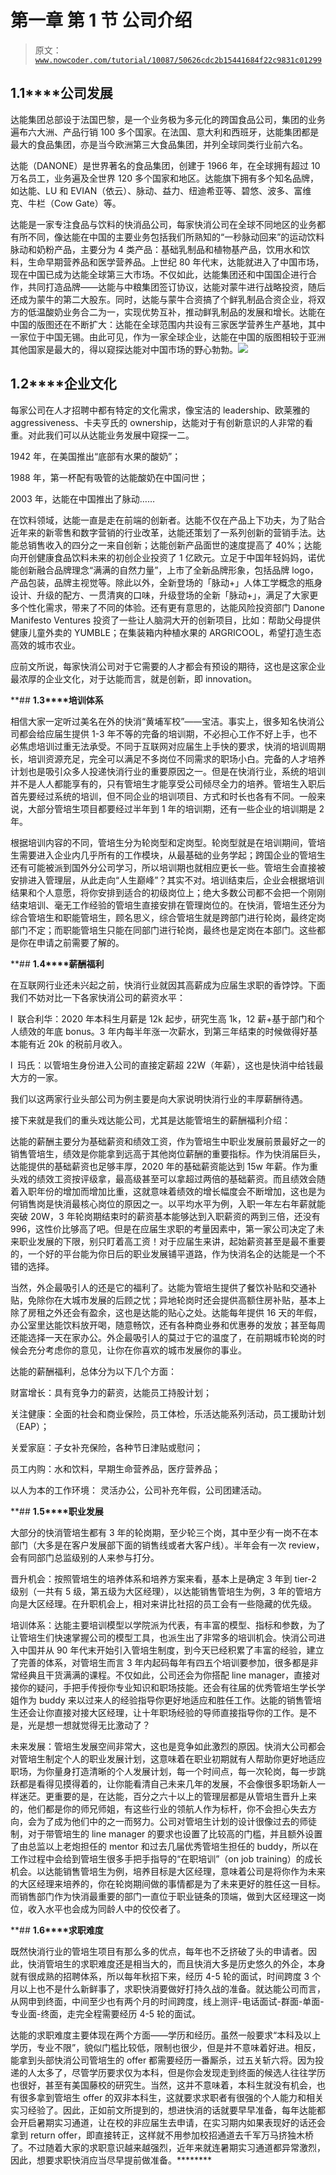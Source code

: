 # 第一章 第 1 节 公司介绍

> 原文：[`www.nowcoder.com/tutorial/10087/50626cdc2b15441684f22c9831c01299`](https://www.nowcoder.com/tutorial/10087/50626cdc2b15441684f22c9831c01299)

## **1.1****公司发展**

达能集团总部设于法国巴黎，是一个业务极为多元化的跨国食品公司，集团的业务遍布六大洲、产品行销 100 多个国家。在法国、意大利和西班牙，达能集团都是最大的食品集团，亦是当今欧洲第三大食品集团，并列全球同类行业前六名。

达能（DANONE）是世界著名的食品集团，创建于 1966 年，在全球拥有超过 10 万名员工，业务遍及全世界 120 多个国家和地区。达能旗下拥有多个知名品牌，如达能、LU 和 EVIAN（依云）、脉动、益力、纽迪希亚等、碧悠、波多、富维克、牛栏（Cow Gate）等。

达能是一家专注食品与饮料的快消品公司，每家快消公司在全球不同地区的业务都有所不同，像达能在中国的主要业务包括我们所熟知的“一秒脉动回来”的运动饮料脉动和奶粉产品，主要分为 4 类产品：基础乳制品和植物基产品，饮用水和饮料，生命早期营养品和医学营养品。上世纪 80 年代末，达能就进入了中国市场，现在中国已成为达能全球第三大市场。不仅如此，达能集团还和中国国企进行合作，共同打造品牌——达能与中粮集团签订协议，达能对蒙牛进行战略投资，随后还成为蒙牛的第二大股东。同时，达能与蒙牛合资搞了个鲜乳制品合资企业，将双方的低温酸奶业务合二为一，实现优势互补，推动鲜乳制品的发展和增长。达能在中国的版图还在不断扩大：达能在全球范围内共设有三家医学营养生产基地，其中一家位于中国无锡。由此可见，作为一家全球企业，达能在中国的版图相较于亚洲其他国家是最大的，得以窥探达能对中国市场的野心勃勃。![](img/f33b04c347296f856a1ac96ba9f0f799.png)

## **1.2****企业文化**

每家公司在人才招聘中都有特定的文化需求，像宝洁的 leadership、欧莱雅的 aggressiveness、卡夫亨氏的 ownership，达能对于有创新意识的人非常的看重。对此我们可以从达能业务发展中窥探一二。

1942 年，在美国推出“底部有水果的酸奶”；

1988 年，第一杯配有吸管的达能酸奶在中国问世；

2003 年，达能在中国推出了脉动……

在饮料领域，达能一直是走在前端的创新者。达能不仅在产品上下功夫，为了贴合近年来的新零售和数字营销的行业改革，达能还策划了一系列创新的营销手法。达能总销售收入的四分之一来自创新；达能创新产品面世的速度提高了 40%；达能向开创健康食品饮料未来的初创企业投资了 1 亿欧元。立足于中国年轻妈妈，诺优能创新融合品牌理念“满满的自然力量”，上市了全新品牌形象，包括品牌 logo，产品包装，品牌主视觉等。除此以外，全新登场的「脉动+」人体工学概念的瓶身设计、升级的配方、一贯清爽的口味，升级登场的全新「脉动+」，满足了大家更多个性化需求，带来了不同的体验。还有更有意思的，达能风险投资部门 Danone Manifesto Ventures 投资了一些让人脑洞大开的创新项目，比如：帮助父母提供健康儿童外卖的 YUMBLE；在集装箱内种植水果的 ARGRICOOL，希望打造生态高效的城市农业。

应前文所说，每家快消公司对于它需要的人才都会有预设的期待，这也是这家企业最浓厚的企业文化，对于达能而言，就是创新，即 innovation。

 **## **1.3****培训体系**

相信大家一定听过美名在外的快消“黄埔军校”——宝洁。事实上，很多知名快消公司都会给应届生提供 1-3 年不等的完备的培训期，不必担心工作不好上手，也不必焦虑培训过重无法承受。不同于互联网对应届生上手快的要求，快消的培训周期长，培训资源充足，完全可以满足不多岗位不同需求的职场小白。完备的人才培养计划也是吸引众多人投递快消行业的重要原因之一。但是在快消行业，系统的培训并不是人人都能享有的，只有管培生才能享受公司倾尽全力的培养。管培生入职后首先要经过系统的培训，但不同企业的培训项目、方式和时长也各有不同。一般来说，大部分管培生项目都要经过半年到 1 年的培训期，还有一些企业的培训期是 2 年。

根据培训内容的不同，管培生分为轮岗型和定岗型。轮岗型就是在培训期间，管培生需要进入企业内几乎所有的工作模块，从最基础的业务学起；跨国企业的管培生还有可能被派到国外分公司学习，所以培训期也就相应更长一些。管培生会直接被安排进入管理层，从此走向“人生巅峰”？其实不对。培训结束后，企业会根据培训结果和个人意愿，将你安排到适合的初级岗位上；绝大多数公司都不会把一个刚刚结束培训、毫无工作经验的管培生直接安排在管理岗位的。在快消，管培生还分为综合管培生和职能管培生，顾名思义，综合管培生就是跨部门进行轮岗，最终定岗部门不定；而职能管培生只能在同部门进行轮岗，最终也是定岗在本部门。这些都是你在申请之前需要了解的。

 **## **1.4****薪酬福利**

在互联网行业还未兴起之前，快消行业就因其高薪成为应届生求职的香饽饽。下面我们不妨对比一下各家快消公司的薪资水平：

l  联合利华：2020 年本科生月薪是 12k 起步，研究生高 1k，12 薪+基于部门和个人绩效的年底 bonus。3 年内每半年涨一次薪水，到第三年结束的时候做得好基本能有近 20k 的税前月收入。

l  玛氏：以管培生身份进入公司的直接定薪超 22W（年薪），这也是快消中给钱最大方的一家。

我们以这两家行业头部公司为例主要是向大家说明快消行业的丰厚薪酬待遇。

接下来就是我们的重头戏达能公司，尤其是达能管培生的薪酬福利介绍：

达能的薪酬主要分为基础薪资和绩效工资，作为管培生中职业发展前景最好之一的销售管培生，绩效是你能拿到远高于其他岗位薪酬的重要指标。作为快消届巨头，达能提供的基础薪资也足够丰厚，2020 年的基础薪资能达到 15w 年薪。作为重头戏的绩效工资按评级拿，最高级甚至可以拿超过两倍的基础薪资。而且绩效会随着入职年份的增加而增加比重，这就意味着绩效的增长幅度会不断增加，这也是为何销售岗是快消最核心岗位的原因之一。以平均水平为例，入职一年左右年薪就能突破 20W，3 年轮岗期结束时的薪资基本能够达到入职薪资的两到三倍，还没有 996，这性价比够高了吧。但是在应届生求职的考量因素中，第一家公司决定了未来职业发展的下限，别只盯着高工资！对于应届生来讲，起始薪资甚至是最不重要的，一个好的平台能为你日后的职业发展铺平道路，作为快消名企的达能是一个不错的选择。

当然，外企最吸引人的还是它的福利了。达能为管培生提供了餐饮补贴和交通补贴，免除你在大城市发展的后顾之忧；异地轮岗时还会提供高额住房补贴，基本上除了房租之外还会有盈余，这也是达能的贴心之处。达能每年提供 16 天的年假，办公室里达能饮料放开喝，随意畅饮，还有各种商业券和优惠券的发放；甚至每周还能选择一天在家办公。外企最吸引人的莫过于它的温度了，在前期城市轮岗的时候会充分考虑你的意见，让你在你喜欢的城市发展你的事业。

达能的薪酬福利，总体分为以下几个方面：

财富增长：具有竞争力的薪资，达能员工持股计划；

关注健康：全面的社会和商业保险，员工体检，乐活达能系列活动，员工援助计划（EAP）；

关爱家庭：子女补充保险，各种节日津贴或慰问；

员工内购：水和饮料，早期生命营养品，医疗营养品；

以人为本的工作环境： 灵活办公，公司补充年假，公司团建活动。

 **## **1.5****职业发展**

大部分的快消管培生都有 3 年的轮岗期，至少轮三个岗，其中至少有一岗不在本部门（大多是在客户发展部下面的销售线或者大客户线）。半年会有一次 review，会有同部门总监级别的人来参与打分。

晋升机会：按照管培生的培养体系和培养方案来看，基本上是确定 3 年到 tier-2 级别（一共有 5 级，第五级为大区经理），以达能销售管培生为例，3 年的管培方向是大区经理。在升职机会上，相对来讲比社招的员工会有一些隐藏的优先级。

培训体系：达能主要培训模型以学院派为代表，有丰富的模型、指标和参数，为了让管培生们快速掌握公司的模型工具，也派生出了非常多的培训机会。快消公司进入中国并从 90 年代末开始引入管培生制度，到今天已经积累了丰富的经验，建立了完善的体系，对管培生而言 3 年内起码每年有四五个培训要参加，很多都是非常经典且干货满满的课程。不仅如此，公司还会为你搭配 line manager，直接对接你的疑问，手把手传授你专业知识和职场技能。还会有往届的优秀管培生学长学姐作为 buddy 来以过来人的经验指导你更好地适应和胜任工作。达能的销售管培生还会让你直接对接大区经理，让十年职场经验的导师直接指导你的工作。是不是，光是想一想就觉得无比激动了？

未来发展：管培生发展空间非常大，这也是竞争如此激烈的原因。快消大公司都会对管培生制定个人的职业发展计划，这意味着在职业初期就有人帮助你更好地适应职场，为你量身打造清晰的个人发展计划，每一个时间点，每一次轮岗，每一步跳跃都是看得见摸得着的，让你能看清自己未来几年的发展，不会像很多职场新人一样迷茫。更重要的是，在达能，百分之六十以上的管理层都是从管培生晋升上来的，他们都是你的师兄师姐，有这些行业的领航人作为标杆，你不会担心失去方向，会为了成为他们中的之一而努力。公司对管培生计划的设计很像过去的师徒制，对于带管培生的 line manager 的要求也设置了比较高的门槛，并且额外设置了由总监以上老炮担任的 mentor 和过去几届优秀管培生担任的 buddy，所以在工作过程中会给到管培生很多手把手指导的“在职培训”（on job training）的成长机会。以达能销售管培生为例，培养目标是大区经理，意味着公司是将你作为未来的大区经理来培养的，你在轮岗期间做的事情都是为了未来更好的胜任这一目标。而销售部门作为快消最重要的部门一直位于职业链条的顶端，做到大区经理这一岗位，收入水平也会成为同龄人中的佼佼者了。

 **## **1.6****求职难度**

既然快消行业的管培生项目有那么多的优点，每年也不乏挤破了头的申请者。因此，快消管培生的求职难度还是相当大的，而且快消大多是历史悠久的外企，本身就有很成熟的招聘体系，所以每年秋招下来，经历 4-5 轮的面试，时间跨度 3 个月以上也不是什么新鲜事了，求职快消要做好打持久战的准备。就达能公司而言，从网申到终面，中间至少也有两个月的时间跨度，线上测评-电话面试-群面-单面-专业面-终面，走完全程需要经历 4-5 轮的面试。

达能的求职难度主要体现在两个方面——学历和经历。虽然一般要求“本科及以上学历，专业不限”，貌似门槛比较低，限制也很少，但是并不意味着好进。相反，能拿到头部快消公司管培生的 offer 都需要经历一番厮杀，过五关斩六将。因为投递的人太多了，尽管学历要求仅为本科，但是你会发现走到终面的候选人往往学历也很好，甚至有美国藤校的研究生。当然，这并不意味着，本科生就没有机会，也有很多拿到管培生 offer 的双非本科生，这就要求求职者有很强的个人能力和相关实习经验了。因此，正如前文所提到的，想进快消的话就要早早准备，每年达能都会开启暑期实习通道，让在校的非应届生去申请，在实习期内如果表现好的话还会拿到 return offer，即直接转正，这样就不用参加校招通道去千军万马挤独木桥了。不过随着大家的求职意识越来越强烈，近年来就连暑期实习通道都异常激烈，因此，想要求职快消应当尽早提前做准备。********